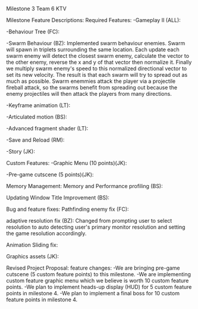 Milestone 3 Team 6 KTV

Milestone Feature Descriptions:
Required Features:
-Gameplay II (ALL):

-Behaviour Tree (FC):

-Swarm Behaviour (BZ): Implemented swarm behaviour enemies. Swarm will spawn in triplets surrounding the same location. Each update each swarm enemy will detect the closest swarm enemy, calculate the vector to the other enemy, reverse the x and y of that vector then normalize it. Finally we multiply swarm enemy's speed to this normalized directional vector to set its new velocity. The result is that each swarm will try to spread out as much as possible. Swarm enemmies attack the player via a projectile fireball attack, so the swarms benefit from spreading out because the enemy projectiles will then attack the players from many directions.

-Keyframe animation (LT):

-Articulated motion (BS):

-Advanced fragment shader (LT):

-Save and Reload (RM):

-Story (JK):

Custom Features:
-Graphic Menu (10 points)(JK): 

-Pre-game cutscene (5 points)(JK):

Memory Management:
Memory and Performance profiling (BS):

Updating Window Title Improvement (BS):

Bug and feature fixes:
Pathfinding enemy fix (FC):

adaptive resolution fix (BZ): Changed from prompting user to select resolution to auto detecting user's primary monitor resolution and setting the game resolution accordingly.

Animation Sliding fix:

Graphics assets (JK):

Revised Project Proposal:
feature changes:
-We are bringing pre-game cutscene (5 custom feature points) to this milestone.
-We are implementing custom feature graphic menu which we believe is worth 10 custom feature points.
-We plan to implement heads-up display (HUD) for 5 custom feature points in milestone 4.
-We plan to implement a final boss for 10 custom feature points in milestone 4.
